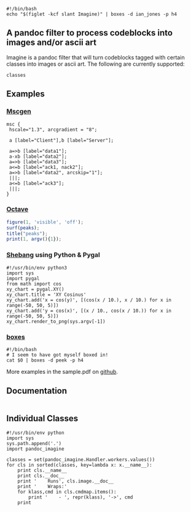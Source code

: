 
```{.shebang im_out="stdout"}
#!/bin/bash
echo "$(figlet -kcf slant Imagine)" | boxes -d ian_jones -p h4
```


## A pandoc filter to process codeblocks into images and/or ascii art

Imagine is a pandoc filter that will turn codeblocks tagged with certain
classes into images or ascii art. The following are currently supported:

```imagine
classes
```


## Examples

### [Mscgen](http://www.mcternan.me.uk/mscgen/)

```{.mscgen im_out="fcb,img"}
msc {
 hscale="1.3", arcgradient = "8";

 a [label="Client"],b [label="Server"];

 a=>b [label="data1"];
 a-xb [label="data2"];
 a=>b [label="data3"];
 a<=b [label="ack1, nack2"];
 a=>b [label="data2", arcskip="1"];
 |||;
 a<=b [label="ack3"];
 |||;
}
```


### [Octave](https://www.gnu.org/software/octave)

```{.octave im_out="fcb,img"}
figure(1, 'visible', 'off');
surf(peaks);
title("peaks");
print(1, argv(){1});
```


### [Shebang](http://www.google.com/search?q=linux+shebang) using Python & Pygal

```{.shebang im_out="fcb,img"}
#!/usr/bin/env python3
import sys
import pygal
from math import cos
xy_chart = pygal.XY()
xy_chart.title = 'XY Cosinus'
xy_chart.add('x = cos(y)', [(cos(x / 10.), x / 10.) for x in range(-50, 50, 5)])
xy_chart.add('y = cos(x)', [(x / 10., cos(x / 10.)) for x in range(-50, 50, 5)])
xy_chart.render_to_png(sys.argv[-1])
```


### [boxes](http://boxes.thomasjensen.com)

```{.shebang im_out="fcb,stdout"}
#!/bin/bash
# I seem to have got myself boxed in!
cat $0 | boxes -d peek -p h4
```

More examples in the sample.pdf on [github](https://github.com/hertogp/imagine).


## Documentation

```imagine
```

## Individual Classes

```{.shebang im_out="stdout"}
#!/usr/bin/env python
import sys
sys.path.append('.')
import pandoc_imagine

classes = set(pandoc_imagine.Handler.workers.values())
for cls in sorted(classes, key=lambda x: x.__name__):
    print cls.__name__
    print cls.__doc__
    print '    Runs', cls.image.__doc__
    print '    Wraps:'
    for klass,cmd in cls.cmdmap.items():
        print '    - ', repr(klass), '->', cmd
    print
```
